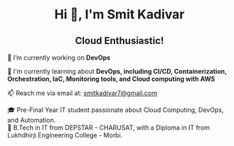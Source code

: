 ## <h1 align="center">Hi 👋, I'm Smit Kadivar</h1> 
<h2 align="center">Cloud Enthusiastic!</h2>



🔭 I’m currently working on <b>DevOps</b>

🌱 I'm currently learning about <b>DevOps, including CI/CD, Containerization, Orchestration, IaC, Monitoring tools, and Cloud computing with AWS</b>



📫 Reach me via email at: smitkadivar7@gmail.com

🎓 Pre-Final Year IT student passionate about Cloud Computing, DevOps, and Automation.<br>
💼 B.Tech in IT from DEPSTAR - CHARUSAT, with a Diploma in IT from Lukhdhirji Engineering College - Morbi. 

